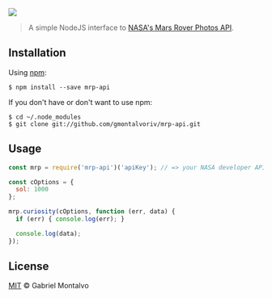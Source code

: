 ![](https://github.com/gmontalvoriv/mrp-api/blob/master/banner.jpg)

> A simple NodeJS interface to [NASA's Mars Rover Photos API](https://api.nasa.gov/api.html#MarsPhotos).

## Installation

Using [npm](https://www.npmjs.com/):

    $ npm install --save mrp-api

If you don't have or don't want to use npm:

    $ cd ~/.node_modules
    $ git clone git://github.com/gmontalvoriv/mrp-api.git

## Usage

```javascript
const mrp = require('mrp-api')('apiKey'); // => your NASA developer API key

const cOptions = {
  sol: 1000
};

mrp.curiosity(cOptions, function (err, data) {
  if (err) { console.log(err); }

  console.log(data);
});

```

## License

[MIT](https://github.com/gmontalvoriv/mrp-api/blob/master/LICENSE) © Gabriel Montalvo
